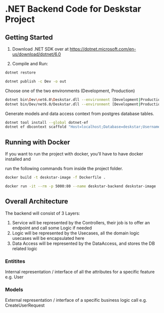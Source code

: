# .NET Backend Code for Deskstar Project



## Getting Started
1. Download .NET SDK over at https://dotnet.microsoft.com/en-us/download/dotnet/6.0

2. Compile and Run:
``` bash 
dotnet restore
```
``` bash 
dotnet publish -c Dev -o out
```

Choose one of the two environments (Development, Production)
``` bash 
dotnet bin\Dev\net6.0\Deskstar.dll --environment [Development|Production] #cmd
dotnet bin/Dev/net6.0/Deskstar.dll --environment [Development|Production] #bash
```

Generate models and data access context from postgres database tables.
``` bash
dotnet tool install --global dotnet-ef
dotnet ef dbcontext scaffold "Host=localhost;Database=deskstar;Username=postgres;Password=root" Npgsql.EntityFrameworkCore.PostgreSQL -o Models
```

## Running with Docker

If you want to run the project with docker, you'll have to have docker installed and

run the following commands from inside the project folder.


``` bash 
docker build -t deskstar-image -f Dockerfile .
```

``` bash
docker run -it --rm -p 5000:80 --name deskstar-backend deskstar-image
```


## Overall Architecture

The backend will consist of 3 Layers:
1. Service
   will be represented by the Controllers, their job is to offer an endpoint and call some Logic if needed
2. Logic
   will be represented by the Usecases, all the domain logic usecases will be encapsulated here
3. Data Access
   will be represented by the DataAccess, and stores the DB related logic

### Entitites
Internal representation / interface of all the attributes for a specific feature e.g. User
### Models
External representation / interface of a specific business logic call e.g. CreateUserRequest
